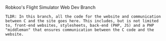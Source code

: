 Robkoo's Flight Simulator Web Dev Branch

    TLDR: In this branch, all the code for the website and communication between C and the site goes here. This includes, but is not limited to, front-end websites, stylesheets, back-end (PHP, JS) and a PHP "middleman" that ensures communication between the C code and the website.
